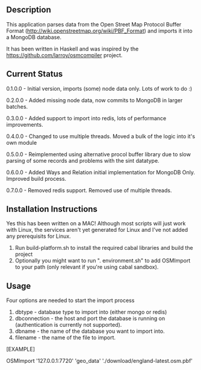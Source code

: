Description
-----------

This application parses data from the Open Street Map Protocol Buffer Format (http://wiki.openstreetmap.org/wiki/PBF_Format) and imports it into a MongoDB database.

It has been written in Haskell and was inspired by the https://github.com/larroy/osmcompiler project.

Current Status
--------------

0.1.0.0 - Initial version, imports (some) node data only. Lots of work to do :)

0.2.0.0 - Added missing node data, now commits to MongoDB in larger batches.

0.3.0.0 - Added support to import into redis, lots of performance improvements.

0.4.0.0 - Changed to use multiple threads. Moved a bulk of the logic into it's own module

0.5.0.0 - Reimplemented using alternative procol buffer library due to slow parsing of some records and problems with the sint datatype.

0.6.0.0 - Added Ways and Relation initial implementation for MongoDB Only. Improved build process.

0.7.0.0 - Removed redis support. Removed use of multiple threads.

Installation Instructions
-------------------------

Yes this has been written on a MAC! Although most scripts will just work with Linux, the services aren't yet generated for Linux and I've not added any prerequisits for Linux.

1. Run build-platform.sh to install the required cabal libraries and build the project
2. Optionally you might want to run ". environment.sh" to add OSMImport to your path (only relevant if you're using cabal sandbox).

Usage
-----

Four options are needed to start the import process

1. dbtype - database type to import into (either mongo or redis)
1. dbconnection - the host and port the database is running on (authentication is currently not supported).
2. dbname - the name of the database you want to import into.
3. filename - the name of the file to import.


[EXAMPLE]

OSMImport '127.0.0.1:7720' 'geo_data' './download/england-latest.osm.pbf'
